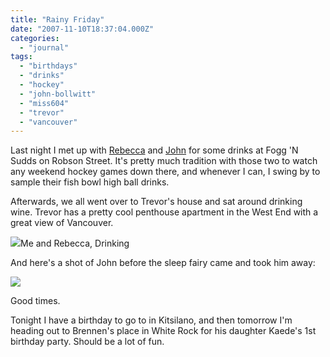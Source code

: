 ```yaml
---
title: "Rainy Friday"
date: "2007-11-10T18:37:04.000Z"
categories: 
  - "journal"
tags: 
  - "birthdays"
  - "drinks"
  - "hockey"
  - "john-bollwitt"
  - "miss604"
  - "trevor"
  - "vancouver"
---
```


Last night I met up with [Rebecca](http://www.miss604.com) and [John](http://www.audihertz.net/blog) for some drinks at Fogg 'N Sudds on Robson Street. It's pretty much tradition with those two to watch any weekend hockey games down there, and whenever I can, I swing by to sample their fish bowl high ball drinks.

Afterwards, we all went over to Trevor's house and sat around drinking wine. Trevor has a pretty cool penthouse apartment in the West End with a great view of Vancouver.

 [![](http://farm3.static.flickr.com/2136/1945160726_f164784ac3.jpg?v=0)](http://www.flickr.com/photos/duanestorey/1945160726/)Me and Rebecca, Drinking

And here's a shot of John before the sleep fairy came and took him away:

[![](http://farm3.static.flickr.com/2075/1945157336_6a3f2d9a68.jpg?v=0)](http://www.flickr.com/photos/duanestorey/1945157336/in/photostream/)

Good times.

Tonight I have a birthday to go to in Kitsilano, and then tomorrow I'm heading out to Brennen's place in White Rock for his daughter Kaede's 1st birthday party. Should be a lot of fun.
